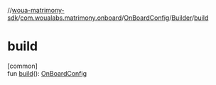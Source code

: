 //[woua-matrimony-sdk](../../../../index.md)/[com.woualabs.matrimony.onboard](../../index.md)/[OnBoardConfig](../index.md)/[Builder](index.md)/[build](build.md)

# build

[common]\
fun [build](build.md)(): [OnBoardConfig](../index.md)
